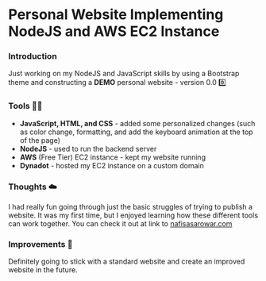 # Personal Website Implementing NodeJS and AWS EC2 Instance

### Introduction
Just working on my NodeJS and JavaScript skills by using a Bootstrap theme and constructing a **DEMO** personal website - version 0.0 :zero:

### Tools :triangular_ruler::hammer:
* **JavaScript, HTML, and CSS** - added some personalized changes (such as color change, formatting, and add the keyboard animation at the top of the page)
* **NodeJS** - used to run the backend server
* **AWS** (Free Tier) EC2 instance - kept my website running
* **Dynadot** - hosted my EC2 instance on a custom domain

### Thoughts :cloud:
I had really fun going through just the basic struggles of trying to publish a website. It was my first time, but I enjoyed learning how these different tools can work together. You can check it out at link to [nafisasarowar.com](http://nafisasarowar.com/)

### Improvements :bookmark_tabs:
Definitely going to stick with a standard website and create an improved website in the future.
